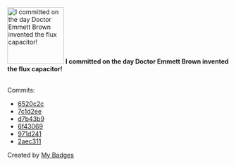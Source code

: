 <img src="https://my-badges.github.io/my-badges/delorean.png" alt="I committed on the day Doctor Emmett Brown invented the flux capacitor!" title="I committed on the day Doctor Emmett Brown invented the flux capacitor!" width="128">
<strong>I committed on the day Doctor Emmett Brown invented the flux capacitor!</strong>
<br><br>

Commits:

- <a href="https://github.com/antonmedv/fx/commit/6520c2c6b72ee8f00aa72d81ae2a76373f358133">6520c2c</a>
- <a href="https://github.com/expr-lang/expr/commit/7c1d2ee7d202086e7aa27dda98dc8fec08d4a876">7c1d2ee</a>
- <a href="https://github.com/expr-lang/expr/commit/d7b43b9b75507b645dec79b00c81d7a2c47a56de">d7b43b9</a>
- <a href="https://github.com/expr-lang/expr/commit/6f43069eb7b4982627cec6072b974f4cdb99066a">6f43069</a>
- <a href="https://github.com/expr-lang/expr/commit/971d241fe0e93a12a59d57127c7c396dca8ea1d6">971d241</a>
- <a href="https://github.com/expr-lang/expr/commit/2aec311b2bcdb9ab5a8efee88c08138dde84a65c">2aec311</a>


Created by <a href="https://github.com/my-badges/my-badges">My Badges</a>